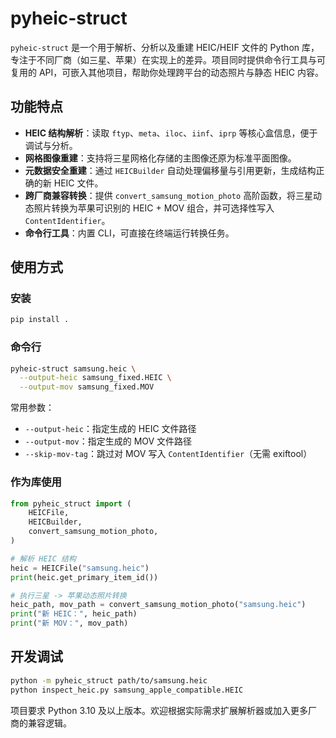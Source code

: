 # pyheic-struct

`pyheic-struct` 是一个用于解析、分析以及重建 HEIC/HEIF 文件的 Python 库，专注于不同厂商（如三星、苹果）在实现上的差异。项目同时提供命令行工具与可复用的 API，可嵌入其他项目，帮助你处理跨平台的动态照片与静态 HEIC 内容。

## 功能特点

- **HEIC 结构解析**：读取 `ftyp`、`meta`、`iloc`、`iinf`、`iprp` 等核心盒信息，便于调试与分析。
- **网格图像重建**：支持将三星网格化存储的主图像还原为标准平面图像。
- **元数据安全重建**：通过 `HEICBuilder` 自动处理偏移量与引用更新，生成结构正确的新 HEIC 文件。
- **跨厂商兼容转换**：提供 `convert_samsung_motion_photo` 高阶函数，将三星动态照片转换为苹果可识别的 HEIC + MOV 组合，并可选择性写入 `ContentIdentifier`。
- **命令行工具**：内置 CLI，可直接在终端运行转换任务。

## 使用方式

### 安装

```bash
pip install .
```

### 命令行

```bash
pyheic-struct samsung.heic \
  --output-heic samsung_fixed.HEIC \
  --output-mov samsung_fixed.MOV
```

常用参数：
- `--output-heic`：指定生成的 HEIC 文件路径
- `--output-mov`：指定生成的 MOV 文件路径
- `--skip-mov-tag`：跳过对 MOV 写入 `ContentIdentifier`（无需 exiftool）

### 作为库使用

```python
from pyheic_struct import (
    HEICFile,
    HEICBuilder,
    convert_samsung_motion_photo,
)

# 解析 HEIC 结构
heic = HEICFile("samsung.heic")
print(heic.get_primary_item_id())

# 执行三星 -> 苹果动态照片转换
heic_path, mov_path = convert_samsung_motion_photo("samsung.heic")
print("新 HEIC：", heic_path)
print("新 MOV：", mov_path)
```

## 开发调试

```bash
python -m pyheic_struct path/to/samsung.heic
python inspect_heic.py samsung_apple_compatible.HEIC
```

项目要求 Python 3.10 及以上版本。欢迎根据实际需求扩展解析器或加入更多厂商的兼容逻辑。
